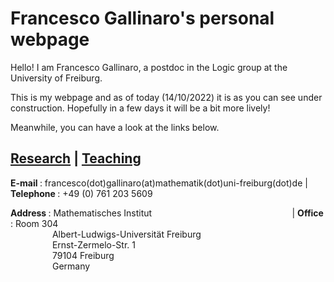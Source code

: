 
<html>
<head> </head>
<body>
<h1>Francesco Gallinaro's personal webpage</h1>
<p>Hello! I am Francesco Gallinaro, a postdoc in the Logic group at the University of Freiburg.</p>
<p>This is my webpage and as of today (14/10/2022) it is as you can see under construction. Hopefully in a few days it will be a bit more lively! </p>
<p> Meanwhile, you can have a look at the links below. </p>
<h2> <a href="https://fgallinaro.github.io/research">Research</a> | <a href="https://fgallinaro.github.io/teaching">Teaching</a></h2>
<p> <b> E-mail </b>: francesco(dot)gallinaro(at)mathematik(dot)uni-freiburg(dot)de | <b> Telephone </b>: +49 (0) 761 203 5609 </p>
  <p> <b> Address </b>: Mathematisches Institut &nbsp;&nbsp;&nbsp;&nbsp;&nbsp;&nbsp;&nbsp;&nbsp;&nbsp;&nbsp;&nbsp;&nbsp;&nbsp;&nbsp;&nbsp;&nbsp;&nbsp;&nbsp;&nbsp;&nbsp;&nbsp;&nbsp;&nbsp;&nbsp;&nbsp;&nbsp;&nbsp;&nbsp;&nbsp;&nbsp;&nbsp;&nbsp;&nbsp;&nbsp;&nbsp;&nbsp;&nbsp;&nbsp;&nbsp;&nbsp;&nbsp;&nbsp;&nbsp;&nbsp;&nbsp;&nbsp;&nbsp;&nbsp;&nbsp;&nbsp;&nbsp;&nbsp;&nbsp;&nbsp;&nbsp;&nbsp;| <b> Office </b>: Room 304 <br>
          &nbsp;&nbsp;&nbsp;&nbsp;&nbsp;&nbsp;&nbsp;&nbsp;&nbsp;&nbsp;&nbsp;&nbsp;&nbsp;&nbsp;&nbsp;&nbsp; Albert-Ludwigs-Universit&auml;t Freiburg <br>
          &nbsp;&nbsp;&nbsp;&nbsp;&nbsp;&nbsp;&nbsp;&nbsp;&nbsp;&nbsp;&nbsp;&nbsp;&nbsp;&nbsp;&nbsp;&nbsp; Ernst-Zermelo-Str. 1 <br>
          &nbsp;&nbsp;&nbsp;&nbsp;&nbsp;&nbsp;&nbsp;&nbsp;&nbsp;&nbsp;&nbsp;&nbsp;&nbsp;&nbsp;&nbsp;&nbsp; 79104 Freiburg <br>
          &nbsp;&nbsp;&nbsp;&nbsp;&nbsp;&nbsp;&nbsp;&nbsp;&nbsp;&nbsp;&nbsp;&nbsp;&nbsp;&nbsp;&nbsp;&nbsp; Germany <br> </p>
    
</body>
</html>

